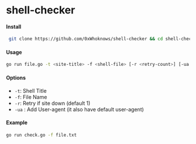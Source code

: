 # shell-checker

#### Install

```bash
 git clone https://github.com/0xWhoknows/shell-checker && cd shell-checker
```

#### Usage

```bash
go run file.go -t <site-title> -f <shell-file> [-r <retry-count>] [-ua <user-agent>]
```

#### Options

- `-t`: Shell Title
- `-f`: File Name
- `-r`: Retry if site down (default 1)
- `-ua` : Add User-agent (it also have default user-agent)

#### Example

```bash
go run check.go -f file.txt
```
